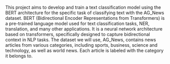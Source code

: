 This project aims to develop and train a text classification model using the BERT architecture for the specific task of classifying text with the AG_News dataset. BERT (Bidirectional Encoder Representations from Transformers) is a pre-trained language model used for text classification tasks, NER, translation, and many other applications. It is a neural network architecture based on transformers, specifically designed to capture bidirectional context in NLP tasks. The dataset we will use, AG_News, contains news articles from various categories, including sports, business, science and technology, as well as world news. Each article is labeled with the category it belongs to.
